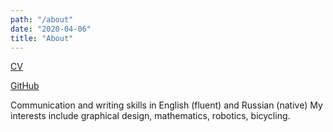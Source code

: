 ```yaml
---
path: "/about"
date: "2020-04-06"
title: "About"
---
```


[CV](/developer)

[GitHub](https://github.com/mikolasan)

Communication and writing skills in English (fluent) and Russian (native)
My interests include graphical design, mathematics, robotics, bicycling.